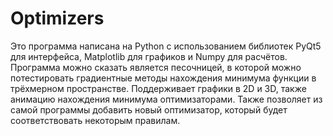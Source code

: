 # Optimizers
Это программа написана на Python с использованием библиотек PyQt5 для интерфейса, Matplotlib для графиков и Numpy для расчётов. 
Программа можно сказать является песочницей, в которой можно потестировать градиентные методы нахождения минимума функции в трёхмерном пространстве.
Поддерживает графики в 2D и 3D, также анимацию нахождения минимума оптимизаторами.
Также позволяет из самой программы добавить новый оптимизатор, который будет соответствовать некоторым правилам.
